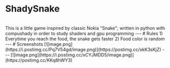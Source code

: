 # ShadySnake
<br>
This is a little game inspired by classic Nokia "Snake"; written in python with compushady in order to study shaders and gpu programming
---
# Rules
1) Everytime you reach the food, the snake gets faster
2) Food color is random
---
# Screenshots
[![image.png](https://i.postimg.cc/Pq7V54gd/image.png)](https://postimg.cc/xkK3sKjZ)
---
[![image.png](https://i.postimg.cc/xCYJMDD5/image.png)](https://postimg.cc/KKq8hWY3)